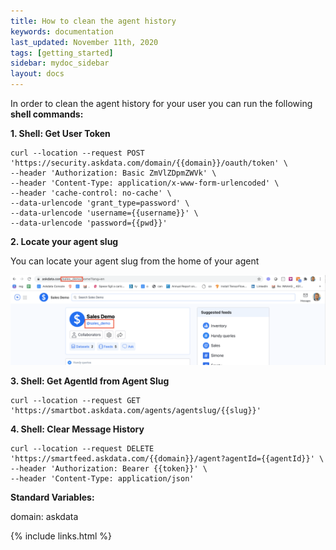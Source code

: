 ```yaml
---
title: How to clean the agent history
keywords: documentation
last_updated: November 11th, 2020
tags: [getting_started]
sidebar: mydoc_sidebar
layout: docs
---
```


In order to clean the agent history for your user you can run the following **shell commands:**

**1. Shell: Get User Token**

```shell
curl --location --request POST 'https://security.askdata.com/domain/{{domain}}/oauth/token' \
--header 'Authorization: Basic ZmVlZDpmZWVk' \
--header 'Content-Type: application/x-www-form-urlencoded' \
--header 'cache-control: no-cache' \
--data-urlencode 'grant_type=password' \
--data-urlencode 'username={{username}}' \
--data-urlencode 'password={{pwd}}'
```

**2. Locate your agent slug**

You can locate your agent slug from the home of your agent

<img src="media/workspace_how_to_find_slug.png" style="max-wdith:400px" />

**3. Shell: Get AgentId from Agent Slug**

```shell
curl --location --request GET 'https://smartbot.askdata.com/agents/agentslug/{{slug}}'
```

**4. Shell: Clear Message History**

```shell
curl --location --request DELETE 'https://smartfeed.askdata.com/{{domain}}/agent?agentId={{agentId}}' \
--header 'Authorization: Bearer {{token}}' \
--header 'Content-Type: application/json'
```

**Standard Variables:**

domain: askdata


{% include links.html %}
